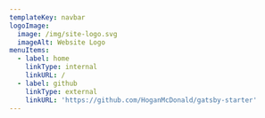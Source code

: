 ```yaml
---
templateKey: navbar
logoImage:
  image: /img/site-logo.svg
  imageAlt: Website Logo
menuItems:
  - label: home
    linkType: internal
    linkURL: /
  - label: github
    linkType: external
    linkURL: 'https://github.com/HoganMcDonald/gatsby-starter'
---
```


